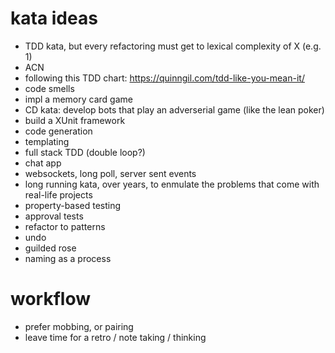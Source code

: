 # kata ideas

- TDD kata, but every refactoring must get to lexical complexity of X (e.g. 1)
- ACN
- following this TDD chart: https://quinngil.com/tdd-like-you-mean-it/
- code smells
- impl a memory card game
- CD kata: develop bots that play an adverserial game (like the lean poker)
- build a XUnit framework
- code generation
- templating
- full stack TDD (double loop?)
- chat app
- websockets, long poll, server sent events
- long running kata, over years, to enmulate the problems that come with real-life projects
- property-based testing
- approval tests
- refactor to patterns
- undo
- guilded rose
- naming as a process

# workflow

- prefer mobbing, or pairing
- leave time for a retro / note taking / thinking
